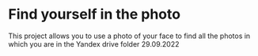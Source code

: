 # Find yourself in the photo

This project allows you to use a photo of your face to find all the photos in which you are in the Yandex drive folder
29.09.2022